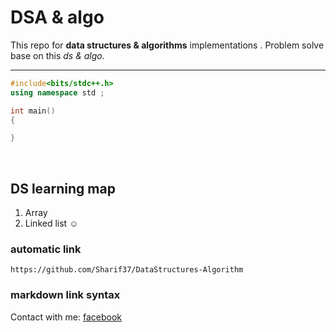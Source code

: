 <!--markdown-->
# DSA & algo <br>

This repo for __data structures & algorithms__
implementations . Problem solve base on this _ds & algo._  

---

```c++
#include<bits/stdc++.h>
using namespace std ;

int main()
{

}

``` 
<br/>

## DS learning map 
1. Array 
2. Linked list ☺️


### automatic link 

`https://github.com/Sharif37/DataStructures-Algorithm`


### markdown link syntax

Contact with me: 
 [facebook](www.facebook/sharif7364.com) <br/>
 

